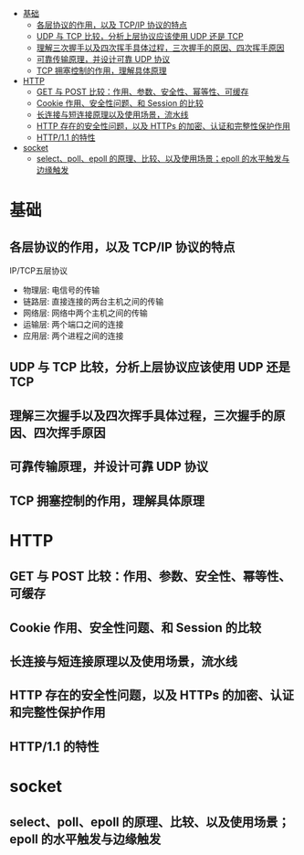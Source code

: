 - [基础](#%e5%9f%ba%e7%a1%80)
  - [各层协议的作用，以及 TCP/IP 协议的特点](#%e5%90%84%e5%b1%82%e5%8d%8f%e8%ae%ae%e7%9a%84%e4%bd%9c%e7%94%a8%e4%bb%a5%e5%8f%8a-tcpip-%e5%8d%8f%e8%ae%ae%e7%9a%84%e7%89%b9%e7%82%b9)
  - [UDP 与 TCP 比较，分析上层协议应该使用 UDP 还是 TCP](#udp-%e4%b8%8e-tcp-%e6%af%94%e8%be%83%e5%88%86%e6%9e%90%e4%b8%8a%e5%b1%82%e5%8d%8f%e8%ae%ae%e5%ba%94%e8%af%a5%e4%bd%bf%e7%94%a8-udp-%e8%bf%98%e6%98%af-tcp)
  - [理解三次握手以及四次挥手具体过程，三次握手的原因、四次挥手原因](#%e7%90%86%e8%a7%a3%e4%b8%89%e6%ac%a1%e6%8f%a1%e6%89%8b%e4%bb%a5%e5%8f%8a%e5%9b%9b%e6%ac%a1%e6%8c%a5%e6%89%8b%e5%85%b7%e4%bd%93%e8%bf%87%e7%a8%8b%e4%b8%89%e6%ac%a1%e6%8f%a1%e6%89%8b%e7%9a%84%e5%8e%9f%e5%9b%a0%e5%9b%9b%e6%ac%a1%e6%8c%a5%e6%89%8b%e5%8e%9f%e5%9b%a0)
  - [可靠传输原理，并设计可靠 UDP 协议](#%e5%8f%af%e9%9d%a0%e4%bc%a0%e8%be%93%e5%8e%9f%e7%90%86%e5%b9%b6%e8%ae%be%e8%ae%a1%e5%8f%af%e9%9d%a0-udp-%e5%8d%8f%e8%ae%ae)
  - [TCP 拥塞控制的作用，理解具体原理](#tcp-%e6%8b%a5%e5%a1%9e%e6%8e%a7%e5%88%b6%e7%9a%84%e4%bd%9c%e7%94%a8%e7%90%86%e8%a7%a3%e5%85%b7%e4%bd%93%e5%8e%9f%e7%90%86)
- [HTTP](#http)
  - [GET 与 POST 比较：作用、参数、安全性、幂等性、可缓存](#get-%e4%b8%8e-post-%e6%af%94%e8%be%83%e4%bd%9c%e7%94%a8%e5%8f%82%e6%95%b0%e5%ae%89%e5%85%a8%e6%80%a7%e5%b9%82%e7%ad%89%e6%80%a7%e5%8f%af%e7%bc%93%e5%ad%98)
  - [Cookie 作用、安全性问题、和 Session 的比较](#cookie-%e4%bd%9c%e7%94%a8%e5%ae%89%e5%85%a8%e6%80%a7%e9%97%ae%e9%a2%98%e5%92%8c-session-%e7%9a%84%e6%af%94%e8%be%83)
  - [长连接与短连接原理以及使用场景，流水线](#%e9%95%bf%e8%bf%9e%e6%8e%a5%e4%b8%8e%e7%9f%ad%e8%bf%9e%e6%8e%a5%e5%8e%9f%e7%90%86%e4%bb%a5%e5%8f%8a%e4%bd%bf%e7%94%a8%e5%9c%ba%e6%99%af%e6%b5%81%e6%b0%b4%e7%ba%bf)
  - [HTTP 存在的安全性问题，以及 HTTPs 的加密、认证和完整性保护作用](#http-%e5%ad%98%e5%9c%a8%e7%9a%84%e5%ae%89%e5%85%a8%e6%80%a7%e9%97%ae%e9%a2%98%e4%bb%a5%e5%8f%8a-https-%e7%9a%84%e5%8a%a0%e5%af%86%e8%ae%a4%e8%af%81%e5%92%8c%e5%ae%8c%e6%95%b4%e6%80%a7%e4%bf%9d%e6%8a%a4%e4%bd%9c%e7%94%a8)
  - [HTTP/1.1 的特性](#http11-%e7%9a%84%e7%89%b9%e6%80%a7)
- [socket](#socket)
  - [select、poll、epoll 的原理、比较、以及使用场景；epoll 的水平触发与边缘触发](#selectpollepoll-%e7%9a%84%e5%8e%9f%e7%90%86%e6%af%94%e8%be%83%e4%bb%a5%e5%8f%8a%e4%bd%bf%e7%94%a8%e5%9c%ba%e6%99%afepoll-%e7%9a%84%e6%b0%b4%e5%b9%b3%e8%a7%a6%e5%8f%91%e4%b8%8e%e8%be%b9%e7%bc%98%e8%a7%a6%e5%8f%91)

# 基础
## 各层协议的作用，以及 TCP/IP 协议的特点
IP/TCP五层协议
- 物理层: 电信号的传输
- 链路层: 直接连接的两台主机之间的传输
- 网络层: 网络中两个主机之间的传输
- 运输层: 两个端口之间的连接
- 应用层: 两个进程之间的连接
## UDP 与 TCP 比较，分析上层协议应该使用 UDP 还是 TCP
## 理解三次握手以及四次挥手具体过程，三次握手的原因、四次挥手原因
## 可靠传输原理，并设计可靠 UDP 协议
## TCP 拥塞控制的作用，理解具体原理
# HTTP
## GET 与 POST 比较：作用、参数、安全性、幂等性、可缓存

## Cookie 作用、安全性问题、和 Session 的比较

## 长连接与短连接原理以及使用场景，流水线
## HTTP 存在的安全性问题，以及 HTTPs 的加密、认证和完整性保护作用
## HTTP/1.1 的特性

# socket
## select、poll、epoll 的原理、比较、以及使用场景；epoll 的水平触发与边缘触发
